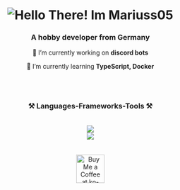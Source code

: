 <h1 align="center">
    <img src="https://readme-typing-svg.herokuapp.com?font=Anta&size=35&pause=1000&color=FFFFFF&center=true&vCenter=true&width=435&lines=Hello+There!;%F0%9F%91%8B+I'm+Mariuss05!" alt="Hello There! Im Mariuss05" />
</h1>

<h3 align="center">A hobby developer from Germany</h3>

<div align="center">
 
 🔭 I’m currently working on **discord bots**
 
 🌱 I’m currently learning **TypeScript, Docker**
 
 </div>
 <br/>
<br/>
<h3 align="center">⚒️ Languages-Frameworks-Tools ⚒️</h3>
<br/>
<div align="center">
    <img src="https://skillicons.dev/icons?i=html,css,javascript,typescript,nodejs" />
    <br>
    <img src="https://skillicons.dev/icons?i=react,express,mongodb,mysql,vscode,github,git" />
</div>
<br/>
<br/>
<div align="center">
    <a href='https://ko-fi.com/mariuss05' target='_blank'>
        <img height='64' style='border:0px;height:64px;' src='https://storage.ko-fi.com/cdn/kofi1.png?v=3' border='0' alt='Buy Me a Coffee at ko-fi.com' />
    </a>
</div>
<br/>
